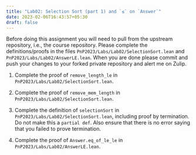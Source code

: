 ```yaml
---
title: "Lab02: Selection Sort (part 1) and `≤` on `Answer`"
date: 2023-02-06T16:43:57+05:30
draft: false
---
```


Before doing this assignment you will need to pull from the upstream repository, i.e., the course repository. Please complete the definitions/proofs in the files `PnP2023/Labs/Lab02/SelectionSort.lean` and `PnP2023/Labs/Lab02/AnswerLE.lean`. When you are done please commit and push your changes to your forked private repository and alert me on Zulip.

1. Complete the proof of `remove_length_le` in `PnP2023/Labs/Lab02/SelectionSort.lean`.

2. Complete the proof of `remove_mem_length` in `PnP2023/Labs/Lab02/SelectionSort.lean`.

3. Complete the definition of `selectionSort` in `PnP2023/Labs/Lab02/SelectionSort.lean`, including proof by termination. Do not make this a `partial def`. Also ensure that there is no error saying that you failed to prove termination.

4. Complete the proof of `Answer.eq_of_le_le` in `PnP2023/Labs/Lab02/AnswerLE.lean`.